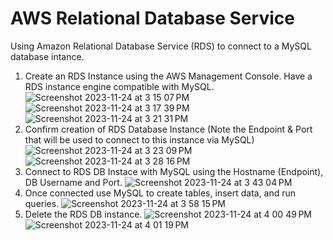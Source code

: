 # AWS Relational Database Service
Using Amazon Relational Database Service (RDS) to connect to a MySQL database intance.

1) Create an RDS Instance using the AWS Management Console. Have a RDS instance engine compatible with MySQL.
![Screenshot 2023-11-24 at 3 15 07 PM](https://github.com/jmckoy555/AWS-RDS/assets/72049114/a73d1721-bd23-4ddc-ad93-73bccbd89843)
![Screenshot 2023-11-24 at 3 17 39 PM](https://github.com/jmckoy555/AWS-RDS/assets/72049114/4202571d-16b4-4641-a56a-3b72f14df217)
![Screenshot 2023-11-24 at 3 21 31 PM](https://github.com/jmckoy555/AWS-RDS/assets/72049114/e4820781-c4eb-48cc-bcb7-5f47eb545693)
2) Confirm creation of RDS Database Instance (Note the Endpoint & Port that will be used to connect to this instance via MySQL)
![Screenshot 2023-11-24 at 3 23 09 PM](https://github.com/jmckoy555/AWS-RDS/assets/72049114/ab483ca6-933a-45e6-aebc-ee67f41ca383)
![Screenshot 2023-11-24 at 3 28 16 PM](https://github.com/jmckoy555/AWS-RDS/assets/72049114/ae49c213-9576-41aa-beb9-d1a73d39a6c9)
3) Connect to RDS DB Instace with MySQL using the Hostname (Endpoint), DB Username and Port.
![Screenshot 2023-11-24 at 3 43 04 PM](https://github.com/jmckoy555/AWS-RDS/assets/72049114/f77db0af-8bb0-4e93-860a-b1024af869ee)
4) Once connected use MySQL to create tables, insert data, and run queries.
![Screenshot 2023-11-24 at 3 58 15 PM](https://github.com/jmckoy555/AWS-RDS/assets/72049114/7555994e-c1d9-4c8e-a8c2-5b0481626c59)
5) Delete the RDS DB instance.
 ![Screenshot 2023-11-24 at 4 00 49 PM](https://github.com/jmckoy555/AWS-RDS/assets/72049114/7b416beb-aea9-4e51-9232-5b09c011e123)
![Screenshot 2023-11-24 at 4 01 19 PM](https://github.com/jmckoy555/AWS-RDS/assets/72049114/bdfb5779-f713-444b-8b1c-4a417b56205f)

